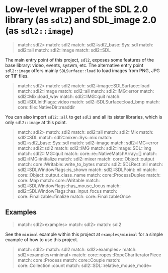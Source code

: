 # Low-level wrapper of the SDL 2.0 library (as `sdl2`) and SDL_image 2.0 (as `sdl2::image`)

> match: sdl2>
> match: sdl2
> match: sdl2::sdl2_base::Sys::sdl
> match: sdl2::all
> match: sdl2::image
> match: sdl2::SDL

The main entry point of this project, `sdl2`, exposes some features of the base
library: video, events, syswm, etc. The alternative entry point `sdl2::image` offers
mainly `SDLSurface::load` to load images from PNG, JPG or TIF files.

> match: sdl2>
> match: sdl2
> match: sdl2::image::SDLSurface::load
> match: sdl2::image
> match: sdl2::all
> match: sdl2::IMG::error
> match: sdl2::Mix::load_wav
> match: sdl2::IMG::quit
> match: sdl2::SDLInitFlags::video
> match: sdl2::SDLSurface::load_bmp
> match: core::file::NativeDir::readdir

You can also import `sdl2::all` to get `sdl2` and all its sister libraries, which is only
`sdl2::image` at this point.

> match: sdl2>
> match: sdl2
> match: sdl2::all
> match: sdl2::Mix
> match: sdl2::SDL
> match: sdl2::mixer::Sys::mix
> match: sdl2::sdl2_base::Sys::sdl
> match: sdl2::image
> match: sdl2::IMG::error
> match: sdl2::sdl2
> match: sdl2::IMG
> match: sdl2::image::SDL::img
> match: sdl2::IMG::quit
> match: core::re::NativeMatchArray::[]
> match: sdl2::IMG::initialize
> match: sdl2::mixer
> match: core::Object::output
> match: core::Writable::write_to_bytes
> match: sdl2::SDLRect::nil
> match: sdl2::SDLWindowFlags::is_shown
> match: sdl2::SDLPoint::nil
> match: core::Object::output_class_name
> match: core::ProcessDuplex
> match: core::Map
> match: core::Writable
> match: sdl2::SDLWindowFlags::has_mouse_focus
> match: sdl2::SDLWindowFlags::has_input_focus
> match: core::Finalizable::finalize
> match: core::FinalizableOnce

## Examples

> match: sdl2>examples>
> match: sdl2>
> match: sdl2

See the `minimal` example within this project at `examples/minimal` for a simple example
of how to use this project.

> match: sdl2>
> match: sdl2
> match: sdl2>examples>
> match: sdl2>examples>minimal>
> match: core::ropes::RopeCharIteratorPiece
> match: core::Process
> match: core::Couple
> match: core::Collection::count
> match: sdl2::SDL::relative_mouse_mode=


